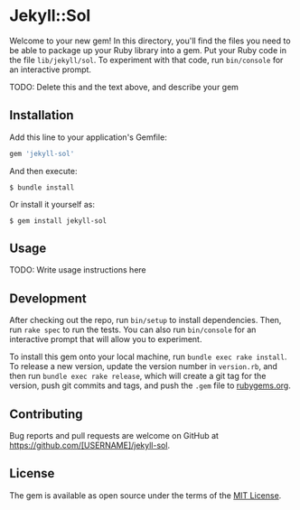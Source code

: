 # Jekyll::Sol

Welcome to your new gem! In this directory, you'll find the files you need to be able to package up your Ruby library into a gem. Put your Ruby code in the file `lib/jekyll/sol`. To experiment with that code, run `bin/console` for an interactive prompt.

TODO: Delete this and the text above, and describe your gem

## Installation

Add this line to your application's Gemfile:

```ruby
gem 'jekyll-sol'
```

And then execute:

    $ bundle install

Or install it yourself as:

    $ gem install jekyll-sol

## Usage

TODO: Write usage instructions here

## Development

After checking out the repo, run `bin/setup` to install dependencies. Then, run `rake spec` to run the tests. You can also run `bin/console` for an interactive prompt that will allow you to experiment.

To install this gem onto your local machine, run `bundle exec rake install`. To release a new version, update the version number in `version.rb`, and then run `bundle exec rake release`, which will create a git tag for the version, push git commits and tags, and push the `.gem` file to [rubygems.org](https://rubygems.org).

## Contributing

Bug reports and pull requests are welcome on GitHub at https://github.com/[USERNAME]/jekyll-sol.


## License

The gem is available as open source under the terms of the [MIT License](https://opensource.org/licenses/MIT).
